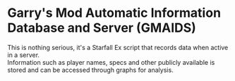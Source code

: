 # Garry's Mod Automatic Information Database and Server (GMAIDS)

This is nothing serious, it's a Starfall Ex script that records data when active in a server.  
Information such as player names, specs and other publicly available is stored and can be accessed through graphs for analysis.
